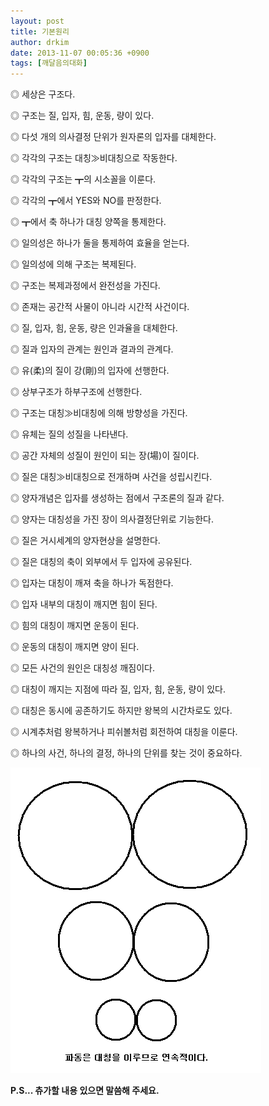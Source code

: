```yaml
---
layout: post
title: 기본원리
author: drkim
date: 2013-11-07 00:05:36 +0900
tags: [깨달음의대화]
---
```

  



  ◎ 세상은 구조다.



  ◎ 구조는 질, 입자, 힘, 운동, 량이 있다.



  ◎ 다섯 개의 의사결정 단위가 원자론의 입자를 대체한다.



  ◎ 각각의 구조는 대칭≫비대칭으로 작동한다.



  ◎ 각각의 구조는 ┳의 시소꼴을 이룬다.



  ◎ 각각의 ┳에서 YES와 NO를 판정한다.



  ◎ ┳에서 축 하나가 대칭 양쪽을 통제한다.



  ◎ 일의성은 하나가 둘을 통제하여 효율을 얻는다.



  ◎ 일의성에 의해 구조는 복제된다.



  ◎ 구조는 복제과정에서 완전성을 가진다.



  ◎ 존재는 공간적 사물이 아니라 시간적 사건이다.



  ◎ 질, 입자, 힘, 운동, 량은 인과율을 대체한다.



  ◎ 질과 입자의 관계는 원인과 결과의 관계다.



  ◎ 유(柔)의 질이 강(剛)의 입자에 선행한다.



  ◎ 상부구조가 하부구조에 선행한다.



  ◎ 구조는 대칭≫비대칭에 의해 방향성을 가진다.



  ◎ 유체는 질의 성질을 나타낸다.



  ◎ 공간 자체의 성질이 원인이 되는 장(場)이 질이다.



  ◎ 질은 대칭≫비대칭으로 전개하며 사건을 성립시킨다.



  ◎ 양자개념은 입자를 생성하는 점에서 구조론의 질과 같다.



  ◎ 양자는 대칭성을 가진 장이 의사결정단위로 기능한다.



  ◎ 질은 거시세계의 양자현상을 설명한다.



  ◎ 질은 대칭의 축이 외부에서 두 입자에 공유된다.



  ◎ 입자는 대칭이 깨져 축을 하나가 독점한다.



  ◎ 입자 내부의 대칭이 깨지면 힘이 된다.



  ◎ 힘의 대칭이 깨지면 운동이 된다.



  ◎ 운동의 대칭이 깨지면 양이 된다.



  ◎ 모든 사건의 원인은 대칭성 깨짐이다.



  ◎ 대칭이 깨지는 지점에 따라 질, 입자, 힘, 운동, 량이 있다.



  ◎ 대칭은 동시에 공존하기도 하지만 왕복의 시간차로도 있다.



  ◎ 시계추처럼 왕복하거나 피쉬볼처럼 회전하여 대칭을 이룬다.



  ◎ 하나의 사건, 하나의 결정, 하나의 단위를 찾는 것이 중요하다.


![](/files/attach/images/198/688/406/3.GIF)

  


  


  


**P.S... 츄가할 내용 있으면 말씀해 주세요.**